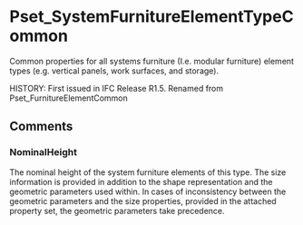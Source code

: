 # Pset_SystemFurnitureElementTypeCommon

Common properties for all systems furniture (I.e. modular furniture) element types (e.g. vertical panels, work surfaces, and storage).
<!-- end of short definition -->

 HISTORY: First issued in IFC Release R1.5. Renamed from Pset_FurnitureElementCommon


## Comments

### NominalHeight

The nominal height of the system furniture elements of this type. The size information is provided in addition to the shape representation and the geometric parameters used within. In cases of inconsistency between the geometric parameters and the size properties, provided in the attached property set, the geometric parameters take precedence.

